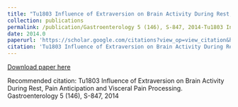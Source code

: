 ```yaml
---
title: "Tu1803 Influence of Extraversion on Brain Activity During Rest, Pain Anticipation and Visceral Pain Processing"
collection: publications
permalink: /publication/Gastroenterology 5 (146), S-847, 2014-Tu1803 Influence of Extraversion on Brain Activity During Rest, Pain Anticipation and Visceral Pain Processing
date: 2014.0
paperurl: 'https://scholar.google.com/citations?view_op=view_citation&hl=en&user=CVvowJAAAAAJ&pagesize=100&citation_for_view=CVvowJAAAAAJ:_FxGoFyzp5QC'
citation: 'Tu1803 Influence of Extraversion on Brain Activity During Rest, Pain Anticipation and Visceral Pain Processing. Gastroenterology 5 (146), S-847, 2014'
---
```

[Download paper here](https://scholar.google.com/citations?view_op=view_citation&hl=en&user=CVvowJAAAAAJ&pagesize=100&citation_for_view=CVvowJAAAAAJ:_FxGoFyzp5QC)

Recommended citation: Tu1803 Influence of Extraversion on Brain Activity During Rest, Pain Anticipation and Visceral Pain Processing. Gastroenterology 5 (146), S-847, 2014